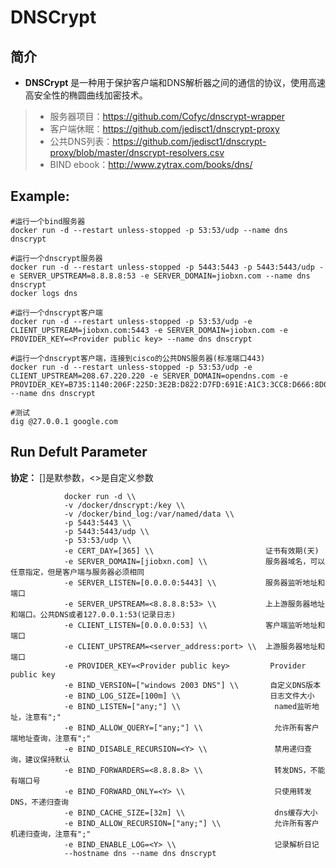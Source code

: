 DNSCrypt
===
## 简介
* **DNSCrypt** 是一种用于保护客户端和DNS解析器之间的通信的协议，使用高速高安全性的椭圆曲线加密技术。
> * 服务器项目：https://github.com/Cofyc/dnscrypt-wrapper
> * 客户端休眠：https://github.com/jedisct1/dnscrypt-proxy
> * 公共DNS列表：https://github.com/jedisct1/dnscrypt-proxy/blob/master/dnscrypt-resolvers.csv
> * BIND ebook：http://www.zytrax.com/books/dns/

## Example:

    #运行一个bind服务器
    docker run -d --restart unless-stopped -p 53:53/udp --name dns dnscrypt

    #运行一个dnscrypt服务器
    docker run -d --restart unless-stopped -p 5443:5443 -p 5443:5443/udp -e SERVER_UPSTREAM=8.8.8.8:53 -e SERVER_DOMAIN=jiobxn.com --name dns dnscrypt
    docker logs dns

    #运行一个dnscrypt客户端
    docker run -d --restart unless-stopped -p 53:53/udp -e CLIENT_UPSTREAM=jiobxn.com:5443 -e SERVER_DOMAIN=jiobxn.com -e PROVIDER_KEY=<Provider public key> --name dns dnscrypt 

    #运行一个dnscrypt客户端，连接到cisco的公共DNS服务器(标准端口443)
    docker run -d --restart unless-stopped -p 53:53/udp -e CLIENT_UPSTREAM=208.67.220.220 -e SERVER_DOMAIN=opendns.com -e PROVIDER_KEY=B735:1140:206F:225D:3E2B:D822:D7FD:691E:A1C3:3CC8:D666:8D0C:BE04:BFAB:CA43:FB79 --name dns dnscrypt 

    #测试
    dig @27.0.0.1 google.com


## Run Defult Parameter
**协定：** []是默参数，<>是自定义参数

				docker run -d \\
				-v /docker/dnscrypt:/key \\
				-v /docker/bind_log:/var/named/data \\
				-p 5443:5443 \\
				-p 5443:5443/udp \\
				-p 53:53/udp \\
				-e CERT_DAY=[365] \\                         证书有效期(天)
				-e SERVER_DOMAIN=[jiobxn.com] \\             服务器域名，可以任意指定，但是客户端与服务器必须相同
				-e SERVER_LISTEN=[0.0.0.0:5443] \\           服务器监听地址和端口
				-e SERVER_UPSTREAM=<8.8.8.8:53> \\           上上游服务器地址和端口。公共DNS或者127.0.0.1:53(记录日志)
				-e CLIENT_LISTEN=[0.0.0.0:53] \\             客户端监听地址和端口
				-e CLIENT_UPSTREAM=<server_address:port> \\  上游服务器地址和端口
				-e PROVIDER_KEY=<Provider public key>         Provider public key
				-e BIND_VERSION=["windows 2003 DNS"] \\       自定义DNS版本
				-e BIND_LOG_SIZE=[100m] \\                    日志文件大小
				-e BIND_LISTEN=["any;"] \\                     named监听地址，注意有";"
				-e BIND_ALLOW_QUERY=["any;"] \\                允许所有客户端地址查询，注意有";"
				-e BIND_DISABLE_RECURSION=<Y> \\               禁用递归查询，建议保持默认
				-e BIND_FORWARDERS=<8.8.8.8> \\                转发DNS，不能有端口号
				-e BIND_FORWARD_ONLY=<Y> \\                    只使用转发DNS，不递归查询
				-e BIND_CACHE_SIZE=[32m] \\                    dns缓存大小
				-e BIND_ALLOW_RECURSION=["any;"] \\            允许所有客户机递归查询，注意有";"
				-e BIND_ENABLE_LOG=<Y> \\                      记录解析日记
				--hostname dns --name dns dnscrypt
